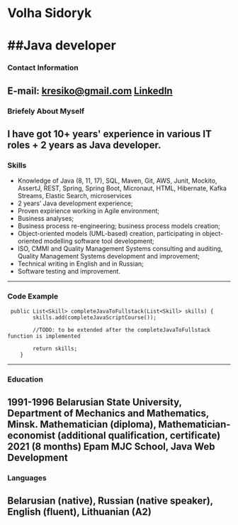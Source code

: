 # Volha Sidoryk

##Java developer
==========================================
### Contact Information
E-mail:  kresiko@gmail.com
[LinkedIn](https://www.linkedin.com/in/volha-sidoryk-18a26a90/)
-----------------------
### Briefely About Myself
I have got 10+ years' experience in various IT roles  + 2 years as Java developer.
-----------------------
### Skills
* Knowledge of Java (8, 11, 17), SQL, Maven, Git, AWS, Junit, Mockito, AssertJ, REST, Spring, Spring Boot, Micronaut, HTML, Hibernate, Kafka Streams, Elastic Search, microservices
* 2 years’ Java development experience;
* Proven expirience working in Agile environment;
* Business analyses;
* Business process re-engineering; business process models creation;
* Object-oriented models (UML-based) creation, participating in object-oriented modelling software tool development;
* ISO, CMMI and Quality Management Systems consulting and auditing, Quality Management Systems development and improvement;
* Technical writing in English and in Russian;
* Software testing and improvement.
-------------------------
### Code Example
```
 public List<Skill> completeJavaToFullstack(List<Skill> skills) {
        skills.add(completeJavaScriptCourse());

        //TODO: to be extended after the completeJavaToFullstack function is implemented

        return skills;
    }
```
--------------------------
### Education
1991-1996 Belarusian State University, Department of Mechanics and Mathematics, Minsk. Mathematician (diploma), Mathematician-economist (additional qualification, certificate) 
2021 (8 months) Epam MJC School, Java Web Development
--------------------------
### Languages
Belarusian (native), Russian (native speaker), English (fluent), Lithuanian (A2)
--------------------------

